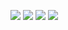 ![](https://img.shields.io/badge/license-Apache--2.0-blue)
![](https://img.shields.io/badge/android-21%2B-brightgreen?logo=android)
![](https://img.shields.io/badge/jitpack-release-green?logo=jitpack)
[![](https://jitpack.io/v/catchpig/AndroidUVCCamera.svg)](https://jitpack.io/#catchpig/AndroidUVCCamera)
